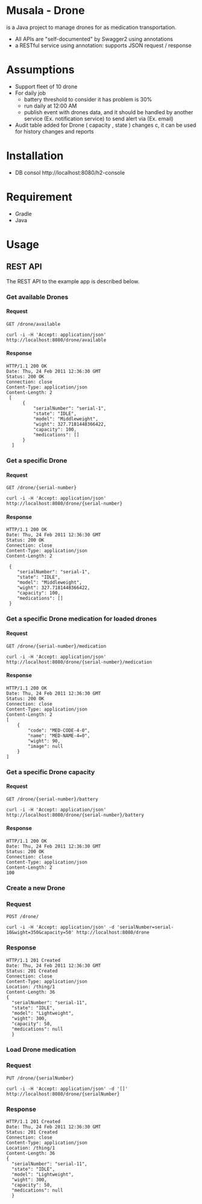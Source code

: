 # Musala - Drone

 is a Java project to manage drones for as medication transportation.

- All APIs are "self-documented" by Swagger2 using annotations
- a RESTful service using annotation: supports JSON request / response

# Assumptions
- Support fleet of 10 drone
- For daily job 
  - battery threshold to consider it has problem is 30% 
  - run daily at 12:00 AM
  - publish event with drones data, and it should be handled by another service (Ex. notification service) to send alert via (Ex. email)
- Audit table added for Drone ( capacity , state ) changes c, it can be used for history changes and reports 
# Installation

- DB consol http://localhost:8080/h2-console 

# Requirement 
- Gradle
- Java
# Usage
## REST API

The REST API to the example app is described below.

### Get available Drones

#### Request

`GET /drone/available`

    curl -i -H 'Accept: application/json' http://localhost:8080/drone/available

#### Response

    HTTP/1.1 200 OK
    Date: Thu, 24 Feb 2011 12:36:30 GMT
    Status: 200 OK
    Connection: close
    Content-Type: application/json
    Content-Length: 2
     [
          {
              "serialNumber": "serial-1",
              "state": "IDLE",
              "model": "Middleweight",
              "wight": 327.7181448366422,
              "capacity": 100,
              "medications": []
          }
      ]
   
    

### Get a specific Drone

#### Request

`GET /drone/{serial-number}`

    curl -i -H 'Accept: application/json' http://localhost:8080/drone/{serial-number}

#### Response

    HTTP/1.1 200 OK
    Date: Thu, 24 Feb 2011 12:36:30 GMT
    Status: 200 OK
    Connection: close
    Content-Type: application/json
    Content-Length: 2

     {
        "serialNumber": "serial-1",
        "state": "IDLE",
        "model": "Middleweight",
        "wight": 327.7181448366422,
        "capacity": 100,
        "medications": []
     }
    
### Get a specific Drone medication for loaded drones

#### Request

`GET /drone/{serial-number}/medication`

    curl -i -H 'Accept: application/json' http://localhost:8080/drone/{serial-number}/medication

#### Response

    HTTP/1.1 200 OK
    Date: Thu, 24 Feb 2011 12:36:30 GMT
    Status: 200 OK
    Connection: close
    Content-Type: application/json
    Content-Length: 2
    [
        {
            "code": "MED-CODE-4-0",
            "name": "MED-NAME-4=0",
            "wight": 90,
            "image": null
        }
    ]
    
### Get a specific Drone capacity
#### Request

`GET /drone/{serial-number}/battery`

    curl -i -H 'Accept: application/json' http://localhost:8080/drone/{serial-number}/battery

#### Response

    HTTP/1.1 200 OK
    Date: Thu, 24 Feb 2011 12:36:30 GMT
    Status: 200 OK
    Connection: close
    Content-Type: application/json
    Content-Length: 2
    100
    

### Create a new Drone

### Request

`POST /drone/`

    curl -i -H 'Accept: application/json' -d 'serialNumber=serial-10&wight=350&capacity=50' http://localhost:8080/drone

### Response

    HTTP/1.1 201 Created
    Date: Thu, 24 Feb 2011 12:36:30 GMT
    Status: 201 Created
    Connection: close
    Content-Type: application/json
    Location: /thing/1
    Content-Length: 36
    {
      "serialNumber": "serial-11",
      "state": "IDLE",
      "model": "Lightweight",
      "wight": 300,
      "capacity": 50,
      "medications": null
      }
### Load Drone medication

### Request

`PUT /drone/{serialNumber}`

    curl -i -H 'Accept: application/json' -d '[]' http://localhost:8080/drone/{serialNumber}

### Response

    HTTP/1.1 201 Created
    Date: Thu, 24 Feb 2011 12:36:30 GMT
    Status: 201 Created
    Connection: close
    Content-Type: application/json
    Location: /thing/1
    Content-Length: 36
    {
      "serialNumber": "serial-11",
      "state": "IDLE",
      "model": "Lightweight",
      "wight": 300,
      "capacity": 50,
      "medications": null
      }
  
  




    
